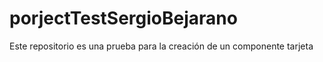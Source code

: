 # porjectTestSergioBejarano
Este repositorio es una prueba para la creación de un componente tarjeta
